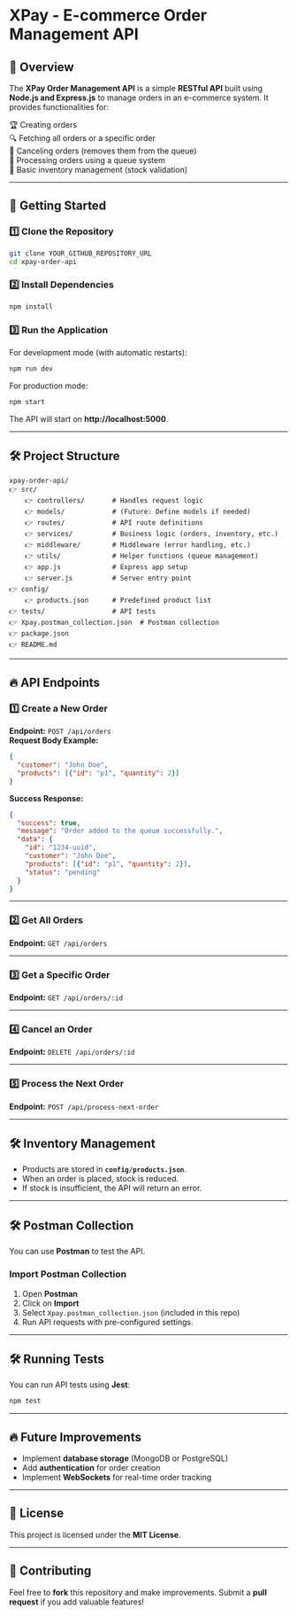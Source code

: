 # XPay - E-commerce Order Management API

## 📌 Overview

The **XPay Order Management API** is a simple **RESTful API** built using **Node.js and Express.js** to manage orders in an e-commerce system. It provides functionalities for:

🏆 Creating orders  
🔍 Fetching all orders or a specific order  
🚫 Canceling orders (removes them from the queue)  
🌊 Processing orders using a queue system  
💼 Basic inventory management (stock validation)  

---

## 🚀 Getting Started

### **1️⃣ Clone the Repository**
```sh
git clone YOUR_GITHUB_REPOSITORY_URL
cd xpay-order-api
```

### **2️⃣ Install Dependencies**
```sh
npm install
```

### **3️⃣ Run the Application**
For development mode (with automatic restarts):
```sh
npm run dev
```
For production mode:
```sh
npm start
```

The API will start on **http://localhost:5000**.

---

## 🛠️ Project Structure

```
xpay-order-api/
👉 src/
    👉 controllers/       # Handles request logic
    👉 models/            # (Future: Define models if needed)
    👉 routes/            # API route definitions
    👉 services/          # Business logic (orders, inventory, etc.)
    👉 middleware/        # Middleware (error handling, etc.)
    👉 utils/             # Helper functions (queue management)
    👉 app.js             # Express app setup
    👉 server.js          # Server entry point
👉 config/
    👉 products.json      # Predefined product list
👉 tests/                 # API tests
👉 Xpay.postman_collection.json  # Postman collection
👉 package.json
👉 README.md
```

---

## 🔥 API Endpoints

### **1️⃣ Create a New Order**
**Endpoint:** `POST /api/orders`  
**Request Body Example:**
```json
{
  "customer": "John Doe",
  "products": [{"id": "p1", "quantity": 2}]
}
```
**Success Response:**
```json
{
  "success": true,
  "message": "Order added to the queue successfully.",
  "data": {
    "id": "1234-uuid",
    "customer": "John Doe",
    "products": [{"id": "p1", "quantity": 2}],
    "status": "pending"
  }
}
```

---

### **2️⃣ Get All Orders**
**Endpoint:** `GET /api/orders`  

---

### **3️⃣ Get a Specific Order**
**Endpoint:** `GET /api/orders/:id`  

---

### **4️⃣ Cancel an Order**
**Endpoint:** `DELETE /api/orders/:id`  

---

### **5️⃣ Process the Next Order**
**Endpoint:** `POST /api/process-next-order`  

---

## 🛠️ Inventory Management
- Products are stored in **`config/products.json`**.
- When an order is placed, stock is reduced.
- If stock is insufficient, the API will return an error.

---

## 🛠️ Postman Collection
You can use **Postman** to test the API.

### **Import Postman Collection**
1. Open **Postman**
2. Click on **Import**
3. Select `Xpay.postman_collection.json` (included in this repo)
4. Run API requests with pre-configured settings.

---

## 🛠️ Running Tests
You can run API tests using **Jest**:
```sh
npm test
```

---

## 🔥 Future Improvements
- Implement **database storage** (MongoDB or PostgreSQL)
- Add **authentication** for order creation
- Implement **WebSockets** for real-time order tracking

---

## 📄 License
This project is licensed under the **MIT License**.

---

## 🤝 Contributing
Feel free to **fork** this repository and make improvements. Submit a **pull request** if you add valuable features!


 

